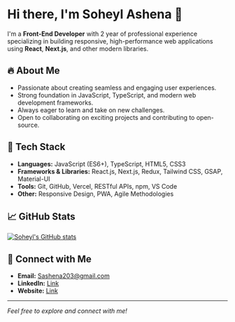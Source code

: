 # Hi there, I'm Soheyl Ashena 👋

I'm a **Front-End Developer** with 2 year of professional experience specializing in building responsive, high-performance web applications using **React**, **Next.js**, and other modern libraries.

## 🔥 About Me

- Passionate about creating seamless and engaging user experiences.
- Strong foundation in JavaScript, TypeScript, and modern web development frameworks.
- Always eager to learn and take on new challenges.
- Open to collaborating on exciting projects and contributing to open-source.

## 🚀 Tech Stack

- **Languages:** JavaScript (ES6+), TypeScript, HTML5, CSS3
- **Frameworks & Libraries:** React.js, Next.js, Redux, Tailwind CSS, GSAP, Material-UI
- **Tools:** Git, GitHub, Vercel, RESTful APIs, npm, VS Code
- **Other:** Responsive Design, PWA, Agile Methodologies


## 📈 GitHub Stats

[![Soheyl's GitHub stats](https://github-readme-stats.vercel.app/api?username=SoheylAshena&show_icons=true&theme=radical)](https://github.com/SoheylAshena)

## 🤝 Connect with Me

- **Email:** [Sashena203@gmail.com](mailto:Sashena203@gmail.com)
- **LinkedIn:** [Link](https://www.linkedin.com/in/soheyl-ashena)
- **Website:** [Link](https://Sohyl.me)

<!-- Add any additional sections like blog posts, awards, or fun facts here -->

---

_Feel free to explore and connect with me!_
